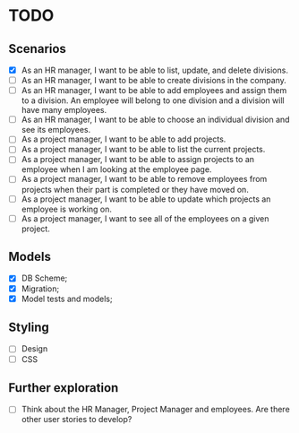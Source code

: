 # TODO #

## Scenarios ##

- [x] As an HR manager, I want to be able to list, update, and delete divisions.
- [ ] As an HR manager, I want to be able to create divisions in the company.
- [ ] As an HR manager, I want to be able to add employees and assign them to a division. An employee will belong to one division and a division will have many employees.
- [ ] As an HR manager, I want to be able to choose an individual division and see its employees.
- [ ] As a project manager, I want to be able to add projects.
- [ ] As a project manager, I want to be able to list the current projects.
- [ ] As a project manager, I want to be able to assign projects to an employee when I am looking at the employee page.
- [ ] As a project manager, I want to be able to remove employees from projects when their part is completed or they have moved on.
- [ ] As a project manager, I want to be able to update which projects an employee is working on.
- [ ] As a project manager, I want to see all of the employees on a given project.

## Models ##

- [x] DB Scheme;
- [x] Migration;
- [x] Model tests and models;

## Styling ##

- [ ] Design
- [ ] CSS

## Further exploration ##

- [ ] Think about the HR Manager, Project Manager and employees. Are there other user stories to develop?
